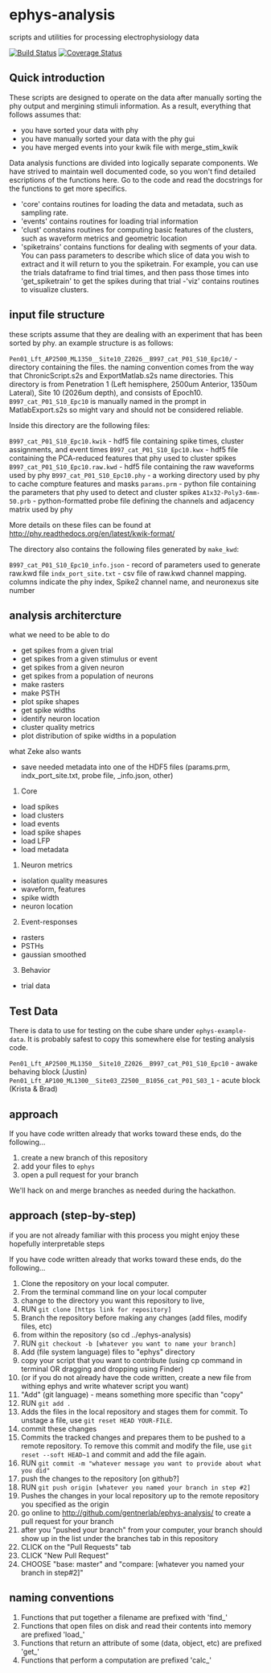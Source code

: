 # ephys-analysis
scripts and utilities for processing electrophysiology data

[![Build Status](https://travis-ci.org/gentnerlab/ephys-analysis.svg?branch=master)](https://travis-ci.org/gentnerlab/ephys-analysis)
[![Coverage Status](https://coveralls.io/repos/github/gentnerlab/ephys-analysis/badge.svg?branch=master)](https://coveralls.io/github/gentnerlab/ephys-analysis?branch=master)

## Quick introduction

These scripts are designed to operate on the data after manually sorting the phy output and mergining stimuli information.  As a result, everything that follows assumes that:
- you have sorted your data with phy
- you have manually sorted your data with the phy gui
- you have merged events into your kwik file with merge_stim_kwik

Data analysis functions are divided into logically separate components.
We have strived to maintain well documented code, so you won't find detailed escriptions of the functions here.  Go to the code and read the docstrings for the functions to get more specifics.   
- 'core' contains routines for loading the data and metadata, such as sampling rate. 
- 'events' contains routines for loading trial information 
- 'clust' constains routines for computing basic features of the clusters, such as waveform metrics and geometric location
- 'spiketrains' contains functions for dealing with segments of your data.  You can pass parameters to describe which slice of data you wish to extract and it will return to you the spiketrain.  For example, you can use the trials dataframe to find trial times, and then pass those times into 'get_spiketrain' to get the spikes during that trial
-'viz' contains routines to visualize clusters.  

## input file structure

these scripts assume that they are dealing with an experiment that has been sorted by phy. an example structure is as follows:

`Pen01_Lft_AP2500_ML1350__Site10_Z2026__B997_cat_P01_S10_Epc10/` - directory containing the files. the naming convention comes from the way that ChronicScript.s2s and ExportMatlab.s2s name directories. This directory is from Penetration 1 (Left hemisphere, 2500um Anterior, 1350um Lateral), Site 10 (2026um depth), and consists of Epoch10. `B997_cat_P01_S10_Epc10` is manually named in the prompt in MatlabExport.s2s so might vary and should not be considered reliable.

Inside this directory are the following files:

`B997_cat_P01_S10_Epc10.kwik` - hdf5 file containing spike times, cluster assignments, and event times
`B997_cat_P01_S10_Epc10.kwx` - hdf5 file containing the PCA-reduced features that phy used to cluster spikes
`B997_cat_P01_S10_Epc10.raw.kwd` - hdf5 file containing the raw waveforms used by phy
`B997_cat_P01_S10_Epc10.phy` - a working directory used by phy to cache compture features and masks
`params.prm` - python file containing the parameters that phy used to detect and cluster spikes
`A1x32-Poly3-6mm-50.prb` - python-formatted probe file defining the channels and adjacency matrix used by phy

More details on these files can be found at http://phy.readthedocs.org/en/latest/kwik-format/

The directory also contains the following files generated by `make_kwd`:

`B997_cat_P01_S10_Epc10_info.json` - record of parameters used to generate raw.kwd file
`indx_port_site.txt` - csv file of raw.kwd channel mapping. columns indicate the phy index, Spike2 channel name, and neuronexus site number

## analysis architercture

what we need to be able to do
- get spikes from a given trial
- get spikes from a given stimulus or event
- get spikes from a given neuron
- get spikes from a population of neurons
- make rasters
- make PSTH
- plot spike shapes
- get spike widths
- identify neuron location
- cluster quality metrics
- plot distribution of spike widths in a population

what Zeke also wants
- save needed metadata into one of the HDF5 files (params.prm, indx_port_site.txt, probe file, _info.json, other)

1. Core
  - load spikes
  - load clusters
  - load events
  - load spike shapes
  - load LFP
  - load metadata

1. Neuron metrics
  - isolation quality measures
  - waveform, features
  - spike width
  - neuron location

2. Event-responses
  - rasters
  - PSTHs
  - gaussian smoothed

3. Behavior
  - trial data


## Test Data

There is data to use for testing on the cube share under `ephys-example-data`. It is probably safest to copy this somewhere else for testing analysis code.

`Pen01_Lft_AP2500_ML1350__Site10_Z2026__B997_cat_P01_S10_Epc10` - awake behaving block (Justin)
`Pen01_Lft_AP100_ML1300__Site03_Z2500__B1056_cat_P01_S03_1` - acute block (Krista & Brad)

## approach

If you have code written already that works toward these ends, do the following...

1. create a new branch of this repository
2. add your files to `ephys`
3. open a pull request for your branch

We'll hack on and merge branches as needed during the hackathon.

## approach (step-by-step)

if you are not already familiar with this process you might enjoy these hopefully interpretable steps


If you have code written already that works toward these ends, do the following...

1. Clone the repository on your local computer.
  1. From the terminal command line on your local computer 
  2. change to the directory you want this repository to live, 
  3. RUN `git clone [https link for repository]`
2. Branch the repository before making any changes (add files, modify files, etc)
  1. from within the repository (so cd ../ephys-analysis)
  2. RUN `git checkout -b [whatever you want to name your branch]`
3. Add (file system language) files to "ephys" directory
  1. copy your script that you want to contribute (using cp command in terminal OR dragging and dropping using Finder)
  2. (or if you do not already have the code written, create a new file from withing ephys and write whatever script you want)
4. "Add" (git language) - means something more specific than "copy"
  1. RUN `git add .`
  2. Adds the files in the local repository and stages them for commit. To unstage a file, use `git reset HEAD YOUR-FILE`.
5. commit these changes 
  1. Commits the tracked changes and prepares them to be pushed to a remote repository. To remove this commit and modify the file, use `git reset --soft HEAD~1` and commit and add the file again.
  2. RUN `git commit -m "whatever message you want to provide about what you did"`
6. push the changes to the repository [on github?] 
  1. RUN `git push origin [whatever you named your branch in step #2]`
  2. Pushes the changes in your local repository up to the remote repository you specified as the origin
7. go online to http://github.com/gentnerlab/ephys-analysis/ to create a pull request for your branch
  1. after you "pushed your branch" from your computer, your branch should show up in the list under the branches tab in this repository
  2. CLICK on the "Pull Requests" tab
  3. CLICK "New Pull Request"
  4. CHOOSE "base: master" and "compare: [whatever you named your branch in step#2]"

## naming conventions

1. Functions that put together a filename are prefixed with 'find_'
2. Functions that open files on disk and read their contents into memory are prefixed 'load_'
3. Functions that return an attribute of some (data, object, etc) are prefixed 'get_'
4. Functions that perform a computation are prefixed 'calc_'